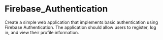 # Firebase_Authentication
 Create a simple web application that implements basic authentication using Firebase Authentication. The application should allow users to register, log in, and view their profile information.
